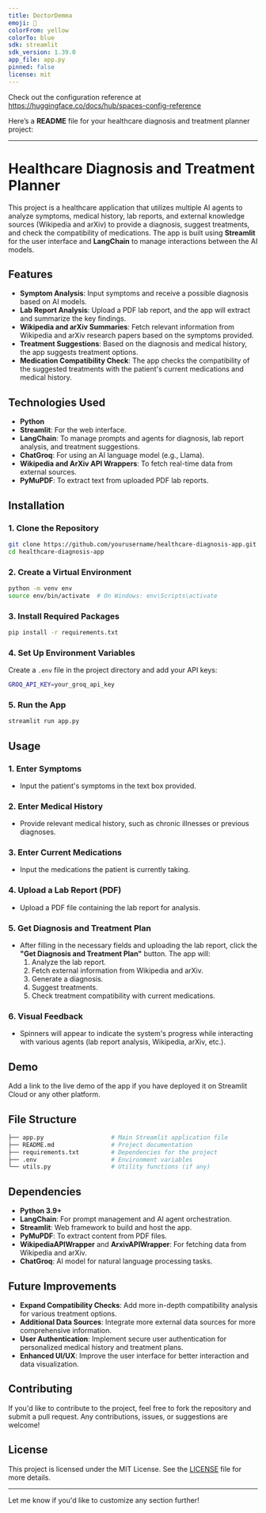 ```yaml
---
title: DoctorDemma
emoji: 👀
colorFrom: yellow
colorTo: blue
sdk: streamlit
sdk_version: 1.39.0
app_file: app.py
pinned: false
license: mit
---
```


Check out the configuration reference at https://huggingface.co/docs/hub/spaces-config-reference


Here’s a **README** file for your healthcare diagnosis and treatment planner project:

---

# **Healthcare Diagnosis and Treatment Planner**

This project is a healthcare application that utilizes multiple AI agents to analyze symptoms, medical history, lab reports, and external knowledge sources (Wikipedia and arXiv) to provide a diagnosis, suggest treatments, and check the compatibility of medications. The app is built using **Streamlit** for the user interface and **LangChain** to manage interactions between the AI models.

## **Features**
- **Symptom Analysis**: Input symptoms and receive a possible diagnosis based on AI models.
- **Lab Report Analysis**: Upload a PDF lab report, and the app will extract and summarize the key findings.
- **Wikipedia and arXiv Summaries**: Fetch relevant information from Wikipedia and arXiv research papers based on the symptoms provided.
- **Treatment Suggestions**: Based on the diagnosis and medical history, the app suggests treatment options.
- **Medication Compatibility Check**: The app checks the compatibility of the suggested treatments with the patient's current medications and medical history.

## **Technologies Used**
- **Python**
- **Streamlit**: For the web interface.
- **LangChain**: To manage prompts and agents for diagnosis, lab report analysis, and treatment suggestions.
- **ChatGroq**: For using an AI language model (e.g., Llama).
- **Wikipedia and ArXiv API Wrappers**: To fetch real-time data from external sources.
- **PyMuPDF**: To extract text from uploaded PDF lab reports.

## **Installation**

### 1. **Clone the Repository**
```bash
git clone https://github.com/yourusername/healthcare-diagnosis-app.git
cd healthcare-diagnosis-app
```

### 2. **Create a Virtual Environment**
```bash
python -m venv env
source env/bin/activate  # On Windows: env\Scripts\activate
```

### 3. **Install Required Packages**
```bash
pip install -r requirements.txt
```

### 4. **Set Up Environment Variables**
Create a `.env` file in the project directory and add your API keys:
```bash
GROQ_API_KEY=your_groq_api_key
```

### 5. **Run the App**
```bash
streamlit run app.py
```

## **Usage**

### 1. **Enter Symptoms**
- Input the patient's symptoms in the text box provided.

### 2. **Enter Medical History**
- Provide relevant medical history, such as chronic illnesses or previous diagnoses.

### 3. **Enter Current Medications**
- Input the medications the patient is currently taking.

### 4. **Upload a Lab Report (PDF)**
- Upload a PDF file containing the lab report for analysis.

### 5. **Get Diagnosis and Treatment Plan**
- After filling in the necessary fields and uploading the lab report, click the **"Get Diagnosis and Treatment Plan"** button. The app will:
  1. Analyze the lab report.
  2. Fetch external information from Wikipedia and arXiv.
  3. Generate a diagnosis.
  4. Suggest treatments.
  5. Check treatment compatibility with current medications.

### 6. **Visual Feedback**
- Spinners will appear to indicate the system's progress while interacting with various agents (lab report analysis, Wikipedia, arXiv, etc.).

## **Demo**

Add a link to the live demo of the app if you have deployed it on Streamlit Cloud or any other platform.

## **File Structure**
```bash
├── app.py                   # Main Streamlit application file
├── README.md                # Project documentation
├── requirements.txt         # Dependencies for the project
├── .env                     # Environment variables
└── utils.py                 # Utility functions (if any)
```

## **Dependencies**
- **Python 3.9+**
- **LangChain**: For prompt management and AI agent orchestration.
- **Streamlit**: Web framework to build and host the app.
- **PyMuPDF**: To extract content from PDF files.
- **WikipediaAPIWrapper** and **ArxivAPIWrapper**: For fetching data from Wikipedia and arXiv.
- **ChatGroq**: AI model for natural language processing tasks.

## **Future Improvements**
- **Expand Compatibility Checks**: Add more in-depth compatibility analysis for various treatment options.
- **Additional Data Sources**: Integrate more external data sources for more comprehensive information.
- **User Authentication**: Implement secure user authentication for personalized medical history and treatment plans.
- **Enhanced UI/UX**: Improve the user interface for better interaction and data visualization.

## **Contributing**
If you'd like to contribute to the project, feel free to fork the repository and submit a pull request. Any contributions, issues, or suggestions are welcome!

## **License**
This project is licensed under the MIT License. See the [LICENSE](LICENSE) file for more details.

---

Let me know if you'd like to customize any section further!
